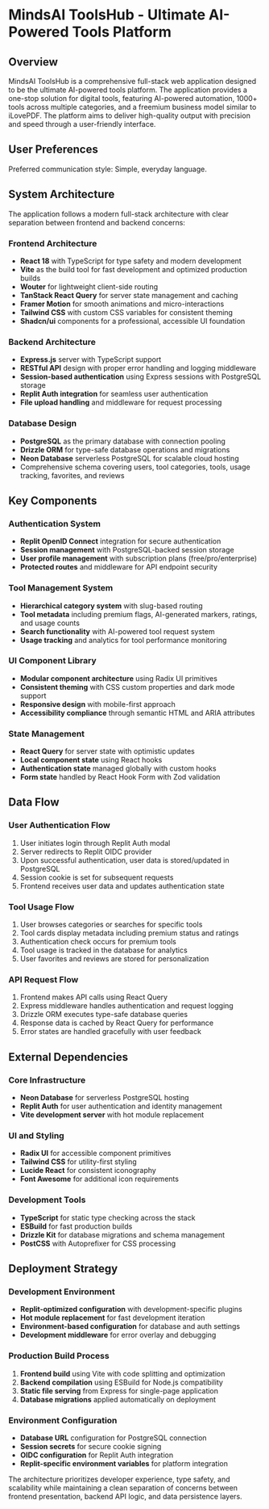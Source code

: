 # MindsAI ToolsHub - Ultimate AI-Powered Tools Platform

## Overview

MindsAI ToolsHub is a comprehensive full-stack web application designed to be the ultimate AI-powered tools platform. The application provides a one-stop solution for digital tools, featuring AI-powered automation, 1000+ tools across multiple categories, and a freemium business model similar to iLovePDF. The platform aims to deliver high-quality output with precision and speed through a user-friendly interface.

## User Preferences

Preferred communication style: Simple, everyday language.

## System Architecture

The application follows a modern full-stack architecture with clear separation between frontend and backend concerns:

### Frontend Architecture
- **React 18** with TypeScript for type safety and modern development
- **Vite** as the build tool for fast development and optimized production builds
- **Wouter** for lightweight client-side routing
- **TanStack React Query** for server state management and caching
- **Framer Motion** for smooth animations and micro-interactions
- **Tailwind CSS** with custom CSS variables for consistent theming
- **Shadcn/ui** components for a professional, accessible UI foundation

### Backend Architecture
- **Express.js** server with TypeScript support
- **RESTful API** design with proper error handling and logging middleware
- **Session-based authentication** using Express sessions with PostgreSQL storage
- **Replit Auth integration** for seamless user authentication
- **File upload handling** and middleware for request processing

### Database Design
- **PostgreSQL** as the primary database with connection pooling
- **Drizzle ORM** for type-safe database operations and migrations
- **Neon Database** serverless PostgreSQL for scalable cloud hosting
- Comprehensive schema covering users, tool categories, tools, usage tracking, favorites, and reviews

## Key Components

### Authentication System
- **Replit OpenID Connect** integration for secure authentication
- **Session management** with PostgreSQL-backed session storage
- **User profile management** with subscription plans (free/pro/enterprise)
- **Protected routes** and middleware for API endpoint security

### Tool Management System
- **Hierarchical category system** with slug-based routing
- **Tool metadata** including premium flags, AI-generated markers, ratings, and usage counts
- **Search functionality** with AI-powered tool request system
- **Usage tracking** and analytics for tool performance monitoring

### UI Component Library
- **Modular component architecture** using Radix UI primitives
- **Consistent theming** with CSS custom properties and dark mode support
- **Responsive design** with mobile-first approach
- **Accessibility compliance** through semantic HTML and ARIA attributes

### State Management
- **React Query** for server state with optimistic updates
- **Local component state** using React hooks
- **Authentication state** managed globally with custom hooks
- **Form state** handled by React Hook Form with Zod validation

## Data Flow

### User Authentication Flow
1. User initiates login through Replit Auth modal
2. Server redirects to Replit OIDC provider
3. Upon successful authentication, user data is stored/updated in PostgreSQL
4. Session cookie is set for subsequent requests
5. Frontend receives user data and updates authentication state

### Tool Usage Flow
1. User browses categories or searches for specific tools
2. Tool cards display metadata including premium status and ratings
3. Authentication check occurs for premium tools
4. Tool usage is tracked in the database for analytics
5. User favorites and reviews are stored for personalization

### API Request Flow
1. Frontend makes API calls using React Query
2. Express middleware handles authentication and request logging
3. Drizzle ORM executes type-safe database queries
4. Response data is cached by React Query for performance
5. Error states are handled gracefully with user feedback

## External Dependencies

### Core Infrastructure
- **Neon Database** for serverless PostgreSQL hosting
- **Replit Auth** for user authentication and identity management
- **Vite development server** with hot module replacement

### UI and Styling
- **Radix UI** for accessible component primitives
- **Tailwind CSS** for utility-first styling
- **Lucide React** for consistent iconography
- **Font Awesome** for additional icon requirements

### Development Tools
- **TypeScript** for static type checking across the stack
- **ESBuild** for fast production builds
- **Drizzle Kit** for database migrations and schema management
- **PostCSS** with Autoprefixer for CSS processing

## Deployment Strategy

### Development Environment
- **Replit-optimized configuration** with development-specific plugins
- **Hot module replacement** for fast development iteration
- **Environment-based configuration** for database and auth settings
- **Development middleware** for error overlay and debugging

### Production Build Process
1. **Frontend build** using Vite with code splitting and optimization
2. **Backend compilation** using ESBuild for Node.js compatibility
3. **Static file serving** from Express for single-page application
4. **Database migrations** applied automatically on deployment

### Environment Configuration
- **Database URL** configuration for PostgreSQL connection
- **Session secrets** for secure cookie signing
- **OIDC configuration** for Replit Auth integration
- **Replit-specific environment variables** for platform integration

The architecture prioritizes developer experience, type safety, and scalability while maintaining a clean separation of concerns between frontend presentation, backend API logic, and data persistence layers.